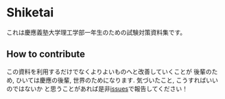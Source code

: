 Shiketai
====

これは慶應義塾大学理工学部一年生のための試験対策資料集です。

How to contribute
----

この資料を利用するだけでなくよりよいものへと改善していくことが
後輩のため, ひいては慶應の後輩, 世界のためになります. 気づいたこと, こうすればいいのではないか
と思うことがあれば是非[issues](https://github.com/naoki-cpp/Shiketai/issues)で報告してください！
